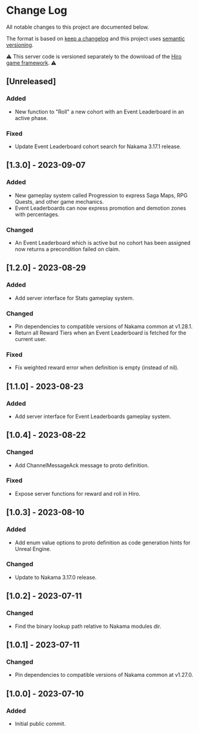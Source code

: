 # Change Log
All notable changes to this project are documented below.

The format is based on [keep a changelog](http://keepachangelog.com) and this project uses [semantic versioning](http://semver.org).

:warning: This server code is versioned separately to the download of the [Hiro game framework](https://heroiclabs.com/hiro/). :warning:

## [Unreleased]
### Added
- New function to "Roll" a new cohort with an Event Leaderboard in an active phase.

### Fixed
- Update Event Leaderboard cohort search for Nakama 3.17.1 release.

## [1.3.0] - 2023-09-07
### Added
- New gameplay system called Progression to express Saga Maps, RPG Quests, and other game mechanics.
- Event Leaderboards can now express promotion and demotion zones with percentages.

### Changed
- An Event Leaderboard which is active but no cohort has been assigned now returns a precondition failed on claim.

## [1.2.0] - 2023-08-29
### Added
- Add server interface for Stats gameplay system.

### Changed
- Pin dependencies to compatible versions of Nakama common at v1.28.1.
- Return all Reward Tiers when an Event Leaderboard is fetched for the current user.

### Fixed
- Fix weighted reward error when definition is empty (instead of nil).

## [1.1.0] - 2023-08-23
### Added
- Add server interface for Event Leaderboards gameplay system.

## [1.0.4] - 2023-08-22
### Changed
- Add ChannelMessageAck message to proto definition.

### Fixed
- Expose server functions for reward and roll in Hiro. 

## [1.0.3] - 2023-08-10
### Added
- Add enum value options to proto definition as code generation hints for Unreal Engine.

### Changed
- Update to Nakama 3.17.0 release.

## [1.0.2] - 2023-07-11
### Changed
- Find the binary lookup path relative to Nakama modules dir.

## [1.0.1] - 2023-07-11
### Changed
- Pin dependencies to compatible versions of Nakama common at v1.27.0.

## [1.0.0] - 2023-07-10
### Added
- Initial public commit.
